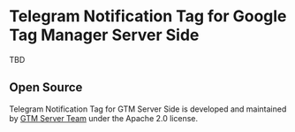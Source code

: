 # Telegram Notification Tag for Google Tag Manager Server Side

TBD

## Open Source

Telegram Notification Tag for GTM Server Side is developed and maintained by [GTM Server Team](https://gtm-server.com/) under the Apache 2.0 license.
